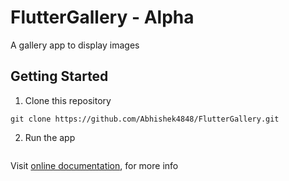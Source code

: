 # FlutterGallery - Alpha

A gallery app to display images

## Getting Started

1. Clone this repository 
```
git clone https://github.com/Abhishek4848/FlutterGallery.git
```
2. Run the app
```flutter run
```
Visit [online documentation](https://flutter.dev/docs), for more info
